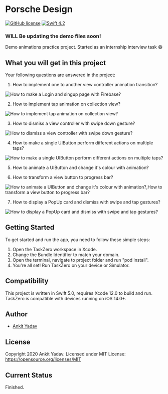 # Porsche Design
[![GitHub license](https://img.shields.io/badge/license-MIT-lightgrey.svg)](https://raw.githubusercontent.com/Cuberto/liquid-swipe/master/LICENSE)
[![Swift 4.2](https://img.shields.io/badge/Swift-5-green.svg?style=flat)](https://developer.apple.com/swift/)


### WILL Be updating the demo files soon!


Demo animations practice project. Started as an internship interview task 😄

## What you will get in this project

Your following questions are answered in the project:

1. How to implement one to another view controller animation transition?


![How to make a Login and singup page with Firebase?](Demo/1.gif)

2. How to implement tap animation on collection view?


![How to implement tap animation on collection view?](Demo/2.gif)

3. How to dismiss a view controller with swipe down gesture?


![How to dismiss a view controller with swipe down gesture?](Demo/3.gif)

4. How to make a single UIButton perform different actions on multiple taps?


![How to make a single UIButton perform different actions on multiple taps?](Demo/4.gif)

5. How to animate a UIButton and change it's colour with animation?

6. How to transform a view button to progress bar?


![How to animate a UIButton and change it's colour with animation?,How to transform a view button to progress bar?](Demo/5.gif)

7. How to display a PopUp card and dismiss with swipe and tap gestures?


![How to display a PopUp card and dismiss with swipe and tap gestures?](Demo/6.gif)

## Getting Started

To get started and run the app, you need to follow these simple steps:

1. Open the TaskZero workspace in Xcode.
2. Change the Bundle Identifier to match your domain.
3. Open the terminal, navigate to project folder and run "pod install". 
4. You're all set! Run TaskZero on your device or Simulator.

## Compatibility

This project is written in Swift 5.0, requires Xcode 12.0 to build and run.
TaskZero is compatible with devices running on iOS 14.0+.

## Author

* [Ankit Yadav](https://www.instagram.com/ankityddv/)

## License

Copyright 2020 Ankit Yadav.
Licensed under MIT License: https://opensource.org/licenses/MIT

## Current Status

Finished.

